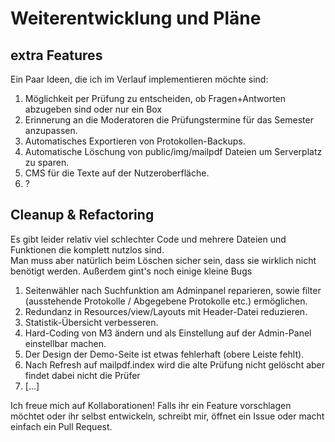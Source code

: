 # Weiterentwicklung und Pläne

## extra Features
Ein Paar Ideen, die ich im Verlauf implementieren möchte sind: 
1. Möglichkeit per Prüfung zu entscheiden, ob Fragen+Antworten abzugeben sind oder nur ein Box
2. Erinnerung an die Moderatoren die Prüfungstermine für das Semester anzupassen.
3. Automatisches Exportieren von Protokollen-Backups.
4. Automatische Löschung von public/img/mailpdf Dateien um Serverplatz zu sparen.
5. CMS für die Texte auf der Nutzeroberfläche.
6. ?

## Cleanup & Refactoring
Es gibt leider relativ viel schlechter Code und mehrere Dateien und Funktionen die komplett nutzlos sind.  
Man muss aber natürlich beim Löschen sicher sein, dass sie wirklich nicht benötigt werden.
Außerdem gint's noch einige kleine Bugs
1. Seitenwähler nach Suchfunktion am Adminpanel reparieren, sowie filter (ausstehende Protokolle / Abgegebene Protokolle etc.) ermöglichen.
2. Redundanz in Resources/view/Layouts mit Header-Datei reduzieren.
3. Statistik-Übersicht verbesseren.
4. Hard-Coding von M3 ändern und als Einstellung auf der Admin-Panel einstellbar machen. 
5. Der Design der Demo-Seite ist etwas fehlerhaft (obere Leiste fehlt). 
6. Nach Refresh auf mailpdf.index wird  die alte Prüfung nicht gelöscht aber findet dabei nicht die Prüfer
7. [...]

Ich freue mich auf Kollaborationen! Falls ihr ein Feature vorschlagen möchtet oder ihr selbst entwickeln, schreibt mir, öffnet ein Issue oder macht einfach ein Pull Request.
